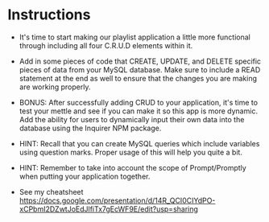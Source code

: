 # **Instructions**

* It's time to start making our playlist application a little more functional through including all four C.R.U.D elements within it.

* Add in some pieces of code that CREATE, UPDATE, and DELETE specific pieces of data from your MySQL database. Make sure to include a READ statement at the end as well to ensure that the changes you are making are working properly.

* BONUS: After successfully adding CRUD to your application, it's time to test your mettle and see if you can make it so this app is more dynamic. Add the ability for users to dynamically input their own data into the database using the Inquirer NPM package.

* HINT: Recall that you can create MySQL queries which include variables using question marks. Proper usage of this will help you quite a bit.

* HINT: Remember to take into account the scope of Prompt/Promptly when putting your application together.

* See my cheatsheet https://docs.google.com/presentation/d/14R_QCI0CIYdPO-xCPbmI2DZwtJoEdJlfiTx7gEcWF9E/edit?usp=sharing